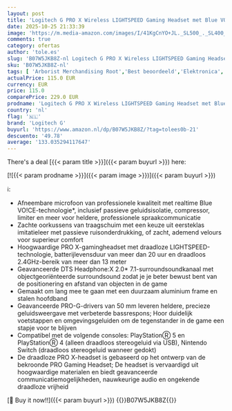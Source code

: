 ```yaml
---
layout: post
title: 'Logitech G PRO X Wireless LIGHTSPEED Gaming Headset met Blue VO!CE-microfoonfiltertechnologie  PRO-G-drivers van 50mm  DTS Headphone: X 2.0  20+ Uur Batterij  PC  PS5  PS4 en Switch - Zwart'
date: 2025-10-25 21:33:39
image: 'https://m.media-amazon.com/images/I/41KgCnYO+JL._SL500_._SL400_.jpg'
comments: true
category: ofertas
author: 'tole.es'
slug: 'B07W5JKB8Z-nl Logitech G PRO X Wireless LIGHTSPEED Gaming Headset met...'
sku: 'B07W5JKB8Z-nl'
tags: [ 'Arborist Merchandising Root','Best beoordeeld','Elektronica','Games','Headsets voor PlayStation 5','PlayStation 5-accessoires','PlayStation 5-consoles, -games & -accessoires','Self Service','Special Features Stores','Top_Rated_Small_1','Topkeuzes in accessoires','be0c145d-645e-47ab-b638-53e8112e3d67_0','be0c145d-645e-47ab-b638-53e8112e3d67_9601','logitech g','🇳🇱', ]
actualPrice: 115.0 EUR
currency: EUR
price: 115.0
comparePrice: 229.0 EUR
prodname: 'Logitech G PRO X Wireless LIGHTSPEED Gaming Headset met Blue VO!CE-microfoonfiltertechnologie  PRO-G-drivers van 50mm  DTS Headphone: X 2.0  20+ Uur Batterij  PC  PS5  PS4 en Switch - Zwart'
country: 'nl'
flag: '🇳🇱'
brand: 'Logitech G'
buyurl: 'https://www.amazon.nl/dp/B07W5JKB8Z/?tag=tolees0b-21'
descuento: '49.78'
average: '133.035294117647'
---
```


There's a deal [{{< param title >}}]({{< param buyurl >}})  here:

[![{{< param prodname >}}]({{< param image >}})]({{< param buyurl >}})

ℹ️:

- Afneembare microfoon van professionele kwaliteit met realtime Blue VO!CE-technologie*, inclusief passieve geluidsisolatie, compressor, limiter en meer voor heldere, professionele spraakcommunicatie
- Zachte oorkussens van traagschuim met een keuze uit eersteklas imitatieleer met passieve ruisonderdrukking, of zacht, ademend velours voor superieur comfort
- Hoogwaardige PRO X-gamingheadset met draadloze LIGHTSPEED-technologie, batterijlevensduur van meer dan 20 uur en draadloos 2.4GHz-bereik van meer dan 13 meter
- Geavanceerde DTS Headphone:X 2.0* 7.1-surroundsoundkanaal met objectgeoriënteerde surroundsound zodat je je beter bewust bent van de positionering en afstand van objecten in de game
- Gemaakt om lang mee te gaan met een duurzaam aluminium frame en stalen hoofdband
- Geavanceerde PRO-G-drivers van 50 mm leveren heldere, precieze geluidsweergave met verbeterde bassrespons; Hoor duidelijk voetstappen en omgevingsgeluiden om de tegenstander in de game een stapje voor te blijven
- Compatibel met de volgende consoles: PlayStationⓇ 5 en PlayStationⓇ 4 (alleen draadloos stereogeluid via USB), Nintendo Switch (draadloos stereogeluid wanneer gedokt)
- De draadloze PRO X-headset is gebaseerd op het ontwerp van de bekroonde PRO Gaming Headset; De headset is vervaardigd uit hoogwaardige materialen en biedt geavanceerde communicatiemogelijkheden, nauwkeurige audio en ongekende draadloze vrijheid

[🛒 Buy it now!!]({{< param buyurl >}})
{{<world>}}B07W5JKB8Z{{</world>}}
